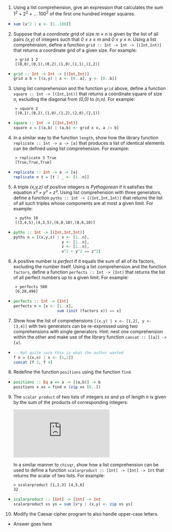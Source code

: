 1. Using a list comprehension, give an expression that calculates the sum 1<sup>2</sup> + 2<sup>2</sup> + ... 100<sup>2</sup> of the first one hundred integer squares.
  * ```haskell
    sum [x^2 | x <- [1..100]]
    ```

2. Suppose that a *coordinate grid* of size *m × n* is given by the list of all pairs *(x,y)* of integers such that *0 ≤ x ≤ m* and *0 ≤ y ≤ n*. Using a list comprehension, define a function `grid :: Int -> Int -> [(Int,Int)]` that returns a coordinate grid of a given size. For example:
```
    > grid 1 2
    [(0,0),(0,1),(0,2),(1,0),(1,1),(1,2)]
```
  * ```haskell
    grid :: Int -> Int -> [(Int,Int)]
    grid a b = [(x,y) | x <- [0..a], y <- [0..b]]
    ```

3. Using list comprehension and the function `grid` above, define a function `square :: Int -> [(Int,Int)]` that returns a coordinate square of size *n*, excluding the diagonal from *(0,0)* to *(n,n)*. For example:
```
    > square 2
    [(0,1),(0,2),(1,0),(1,2),(2,0),(2,1)]
```
  * ```haskell
    square :: Int -> [(Int,Int)]
    square x = [(a,b) | (a,b) <- grid x x, a /= b]
    ```

4. In a similar way to the function `length`, show how the library function `replicate :: Int -> a -> [a]` that produces a list of identical elements can be defined using list comprehension. For example:
```
    > replicate 3 True
    [True,True,True]
```

  * ```haskell
    replicate :: Int -> a -> [a]
    replicate n t = [t | _ <- [1..n]]
    ```

5. A triple *(x,y,z)* of positive integers is *Pythagorean* if it satisfies the equation *x² + y² = z²*. Using list comprehension with three generators, define a function `pyths :: Int -> [(Int,Int,Int)]` that returns the list of all such triples whose components are at most a given limit. For example:
```
    > pyths 10
    [(3,4,5),(4,3,5),(6,8,10),(8,6,10)]
```

  * ```haskell
    pyths :: Int -> [(Int,Int,Int)]
    pyths n = [(x,y,z) | x <- [1..n],
                         y <- [1..n],
                         z <- [1..n],
                         x^2 + y^2 == z^2]
    ```

6. A positive number is *perfect* if it equals the sum of all of its factors, excluding the number itself. Using a list comprehension and the function `factors`, define a function `perfects :: Int -> [Int]` that returns the list of all perfect numbers up to a given limit. For example:
```
    > perfects 500
    [6,28,496]
```

  * ```haskell
    perfects :: Int -> [Int]
    perfects n = [x <- [1..x],
                       sum (init (factors x)) == x]
    ```

7. Show how the list of comprehensions `[(x,y) | x <- [1,2], y <- [3,4]]` with two generators can be re-expressed using two comprehensions with single generators. Hint: nest one comprehension within the other and make use of the library function `cancat :: [[a]] -> [a]`.

  * ```haskell
    -- Not quite sure this is what the author wanted
    f n = [(x,n) | x <- [1,2]]
    concat [f 3, f 4]
    ```

8. Redefine the function `positions` using the function `find`.

  * ```haskell
    positions :: Eq a => a -> [(a,b)] -> b
    positions x xs = find x (zip xs [0..])
    ```

9. The `scalar product` of two lists of integers *xs* and *ys* of length *n* is given by the sum of the products of corresponding integers:

   ![equation](http://www.sciweavers.org/tex2img.php?eq=%20%5Csum_%7Bi%3D0%7D%5E%7Bn-1%7D%20%7B%28xs_i%20%20%5Cast%20ys_i%20%29%7D&bc=White&fc=Black&im=png&fs=12&ff=modern&edit=0)

   In a similar manner to `chisqr`, show how a list comprehension can be used to define a function `scalarproduct :: [Int] -> [Int] -> Int` that returns the scalar of two lists. For example:
   ```
   > scalarproduct [1,2,3] [4,5,6]
   32
   ```

  * ```haskell
    scalarproduct :: [Int] -> [Int] -> Int
    scalarproduct xs ys = sum [x*y | (x,y) <- zip xs ys]
    ```

10. Modify the Caesar cipher program to also handle upper-case letters.
  * Answer goes here
